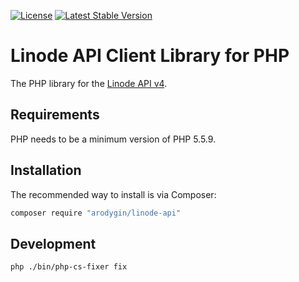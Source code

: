 [![License](https://poser.pugx.org/arodygin/linode-api/license)](https://packagist.org/packages/arodygin/linode-api)
[![Latest Stable Version](https://poser.pugx.org/arodygin/linode-api/v/stable)](https://packagist.org/packages/arodygin/linode-api)

# Linode API Client Library for PHP

The PHP library for the [Linode API v4](https://developers.linode.com).

## Requirements

PHP needs to be a minimum version of PHP 5.5.9.

## Installation

The recommended way to install is via Composer:

```bash
composer require "arodygin/linode-api"
```

## Development

```bash
php ./bin/php-cs-fixer fix
```
